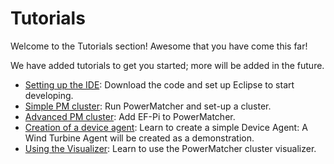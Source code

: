 # Tutorials

Welcome to the Tutorials section! Awesome that you have come this far!

We have added tutorials to get you started; more will be added in the future.

* [Setting up the IDE](SettingUpTheIDE.md): Download the code and set up Eclipse to start developing.
* [Simple PM cluster](SimplePMCluster.md): Run PowerMatcher and set-up a cluster.
* [Advanced PM cluster](AdvancedPMCluster.md): Add EF-Pi to PowerMatcher.
* [Creation of a device agent](CreationOfDeviceAgent.md): Learn to create a simple Device Agent: A Wind Turbine Agent will be created as a demonstration.
* [Using the Visualizer](Visualizer.md): Learn to use the PowerMatcher cluster visualizer.
